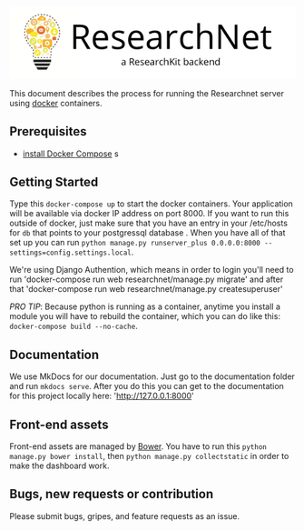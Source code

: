 ![ResearchNet](researchnet/config/staticfiles/researchnet.png)


This document describes the process for running the Researchnet server using [docker](https://www.docker.com/) containers.

Prerequisites
-------------

* [install Docker Compose](https://docs.docker.com/compose/ "Documentation")
s

Getting Started
----------------
Type this `docker-compose up` to start the docker containers.  Your application will be available via docker IP address on port 8000.  If you want to run this outside of docker, just make sure that you have an entry in your /etc/hosts for `db` that points to your postgressql database .  When you have all of that set up you can run `python manage.py runserver_plus 0.0.0.0:8000 --settings=config.settings.local`.    

We're using Django Authention, which means in order to login you'll need to run 'docker-compose run web researchnet/manage.py migrate' and after that 'docker-compose run web researchnet/manage.py createsuperuser'

_PRO TIP_: Because python is running as a container, anytime you install a module you will have to rebuild the container, which you can do like this: `docker-compose build --no-cache`.


Documentation
----------------
We use MkDocs for our documentation.  Just go to the documentation folder and run `mkdocs serve`.  After you do this you can get to the documentation for this project locally here: 'http://127.0.0.1:8000' 


Front-end assets
----------------

Front-end assets are managed by [Bower](http://bower.io). You have to run this `python manage.py bower install`, then `python manage.py collectstatic` in order to make the dashboard work.


Bugs, new requests or contribution
--------------
Please submit bugs, gripes, and feature requests as an issue.



